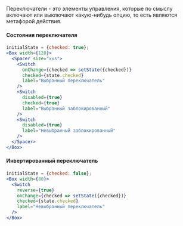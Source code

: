 Переключатели - это элементы управления, которые по смыслу включают или выключают какую-нибудь опцию, то есть являются метафорой действия.

#### Состояния переключателя
```jsx
initialState = {checked: true};
<Box width={120}>
  <Spacer size="xxs">
    <Switch
      onChange={checked => setState({checked})}
      checked={state.checked}
      label="Выбранный переключатель"
    />
    <Switch
      disabled={true}
      checked={true}
      label="Выбранный заблокированный"
    />
    <Switch
      disabled={true}
      label="Невыбранный заблокированный"
    />
  </Spacer>
</Box>
```
#### Инвертированный переключатель

```jsx
initialState = {checked: false};
<Box width={80}>
  <Switch
    reverse={true}
    onChange={checked => setState({checked})}
    checked={state.checked}
    label="Невыбранный переключатель"
  />
</Box>
```
